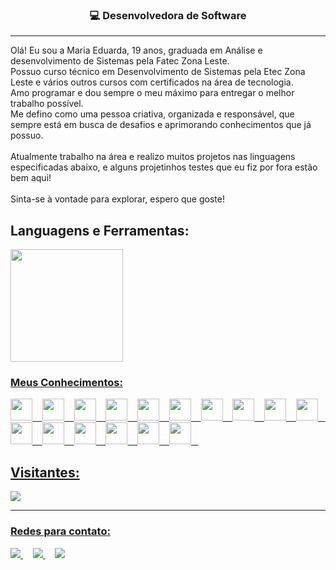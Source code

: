 <h3 align="center">💻 Desenvolvedora de Software</h3>

<hr>
  Olá! Eu sou a Maria Eduarda, 19 anos, graduada em Análise e desenvolvimento de Sistemas pela Fatec Zona Leste.<br>
  Possuo curso técnico em Desenvolvimento de Sistemas pela Etec Zona Leste e vários outros cursos com certificados na área de tecnologia.<br>
  Amo programar e dou sempre o meu máximo para entregar o melhor trabalho possível.
  <br>
  Me defino como uma pessoa criativa, organizada e responsável, que sempre está em busca de desafios e aprimorando conhecimentos que já possuo.<br/><br/>
Atualmente trabalho na área e realizo muitos projetos nas linguagens especificadas abaixo, e alguns projetinhos testes que eu fiz por fora estão bem aqui!<br><br>
Sinta-se à vontade para explorar, espero que goste!
</p>

## Languagens e Ferramentas:
<div>
<a href="https://github.com/mariacpeixoto">
<img height="180em" src="https://github-readme-stats.vercel.app/api/top-langs/?username=mariacpeixoto&layout=compact&langs_count=7&theme=dracula"/>
</div>

### Meus Conhecimentos:
<div>
  <img src="https://cdn-icons-png.flaticon.com/512/1051/1051277.png" width="35" heigth="35">&nbsp;&nbsp;&nbsp;
  <img src="https://logospng.org/download/css-3/logo-css-3-2048.png" width="35" heigth="35">&nbsp;&nbsp;&nbsp;
  <img src="https://logospng.org/download/javascript/logo-javascript-1024.png" width="35" heigth="35">&nbsp;&nbsp;&nbsp;
  <img src="https://logospng.org/download/php/logo-php-1024.png" width="35" heigth="35">&nbsp;&nbsp;&nbsp;
  <img src="https://cdn-icons-png.flaticon.com/512/226/226777.png" width="35" heigth="35">&nbsp;&nbsp;&nbsp;
  <img src="https://cdn.iconscout.com/icon/free/png-512/react-1-282599.png" width="35" heigth="35">&nbsp;&nbsp;&nbsp;
   <img src="https://logodix.com/logo/840687.png" width="35" heigth="35">&nbsp;&nbsp;&nbsp;
  <img src="https://git-scm.com/images/logos/downloads/Git-Icon-1788C.png" width="35" heigth="35">&nbsp;&nbsp;&nbsp;
  <img width="35" heigth="35" src="https://cdn-icons-png.flaticon.com/512/5968/5968322.png"/>&nbsp;&nbsp;&nbsp;
  <img src="https://upload.wikimedia.org/wikipedia/commons/thumb/9/9a/Laravel.svg/1969px-Laravel.svg.png" width="35" heigth="35">&nbsp;&nbsp;&nbsp;
  <img width="35" heigth="35" src="https://upload.wikimedia.org/wikipedia/commons/thumb/b/b2/Bootstrap_logo.svg/1280px-Bootstrap_logo.svg.png"/>&nbsp;&nbsp;&nbsp;
  <img width="35" heigth="35" src="https://static-00.iconduck.com/assets.00/tailwind-css-icon-2048x1229-u8dzt4uh.png"/>&nbsp;&nbsp;&nbsp;
  <img width="35" heigth="35" src="https://seeklogo.com/images/J/jquery-logo-CFE6ECE363-seeklogo.com.png"/>&nbsp;&nbsp;&nbsp;
  <img width="35" heigth="35" src="https://upload.wikimedia.org/wikipedia/commons/4/4c/Typescript_logo_2020.svg"/>&nbsp;&nbsp;&nbsp;
  <img width="35" heigth="35" src="https://adware-technologies.s3.amazonaws.com/uploads/technology/thumbnail/29/Rlogical-Blog-Images-thumbnail.png"/>&nbsp;&nbsp;&nbsp;
  <img width="35" heigth="35" src="https://cdn-icons-png.flaticon.com/512/174/174881.png"/>&nbsp;&nbsp;&nbsp;
</div>

<h2>Visitantes:</h2>
 
 <img src="https://profile-counter.glitch.me/mariacpeixoto/count.svg" />
<hr>

### Redes para contato:

<p align="left">
 <a href="https://github.com/mariacpeixoto" target="_blank" alt="Github">
    <img src="https://img.shields.io/badge/-Github-242424?style=for-the-badge&logo=Github&logoColor=white">
</a>&nbsp;&nbsp;&nbsp;

<a href="https://www.linkedin.com/in/mariacpeixoto/" target="_blank" alt="Linkedin">
  <img src="https://img.shields.io/badge/-Linkedin-0e76a8?style=for-the-badge&logo=Linkedin&logoColor=white" />
</a>&nbsp;&nbsp;&nbsp;

<a href="mailto:mariacpeixoto18@gmail.com" target="_blank" alt="Gmail">
  <img src="https://img.shields.io/badge/-Gmail-cc3838?style=for-the-badge&logo=Gmail&logoColor=white" />
</a>
</p>

